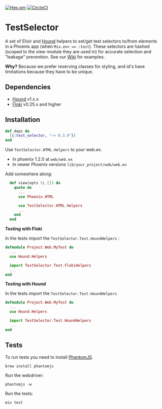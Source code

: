 [![Hex.pm](https://img.shields.io/hexpm/v/test_selector.svg)](https://hex.pm/packages/test_selector)
[![CircleCI](https://circleci.com/gh/DefactoSoftware/test_selector/tree/master.svg?style=shield)](https://circleci.com/gh/DefactoSoftware/test_selector)

# TestSelector

A set of Elixir and [Hound](https://github.com/HashNuke/hound) helpers to set/get test selectors to/from elements in a Phoenix app (when `Mix.env == :test`). These selectors are hashed (scoped to the view module they are used in) for accurate selection and "leakage" prevention. See our [Wiki](https://github.com/DefactoSoftware/test_selector/wiki) for examples.

**Why?** Because we prefer reserving classes for styling, and id's have limitations because they have to be unique.

## Dependencies

- [Hound](https://github.com/HashNuke/hound) v1.x.x
- [Floki](https://github.com/philss/floki) v0.25.x and higher

## Installation

```elixir
def deps do
  [{:test_selector, "~> 0.3.0"}]
end
```

Use `TestSelector.HTML.Helpers` to your web.ex.

- In phoenix 1.2.0 at `web/web.ex`
- In newer Phoenix versions `lib/your_project/web/web.ex`

Add somewhere along:

```elixir
  def view(opts \\ []) do
    quote do
      ...
      use Phoenix.HTML

      use TestSelector.HTML.Helpers
      ...
    end
  end
```

**Testing with Floki**

In the tests import the `TestSelector.Test.HoundHelpers` :

```elixir
defmodule Project.Web.MyTest do
  ...
  use Hound.Helpers

  import TestSelector.Test.FlokiHelpers
  ...
end
```

**Testing with Hound**

In the tests import the `TestSelector.Test.HoundHelpers`

```elixir
defmodule Project.Web.MyTest do
  ...
  use Hound.Helpers

  import TestSelector.Test.HoundHelpers
  ...
end
```

## Tests

To run tests you need to install [PhantomJS](http://phantomjs.org/).
```
brew install phantomjs
```

Run the webdriver:
```
phantomjs -w
```

Run the tests:
```
mix test
```
